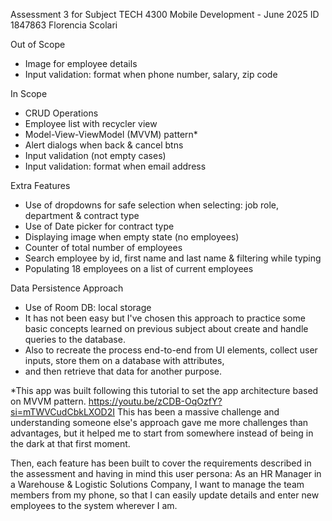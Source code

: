 Assessment 3 for Subject TECH 4300 Mobile Development - June 2025
ID 1847863 Florencia Scolari

Out of Scope
- Image for employee details
- Input validation: format when phone number, salary, zip code

In Scope
- CRUD  Operations
- Employee list with recycler view
- Model-View-ViewModel (MVVM) pattern*
- Alert dialogs when back & cancel btns
- Input validation (not empty cases)
- Input validation: format when email address

Extra Features
- Use of dropdowns for safe selection when selecting: job role, department & contract type
- Use of Date picker for contract type
- Displaying image when empty state (no employees)
- Counter of total number of employees
- Search employee by id, first name and last name & filtering while typing
- Populating 18 employees on a list of current employees


Data Persistence Approach
- Use of Room DB: local storage
- It has not been easy but I've chosen this approach to practice some basic concepts learned on previous subject
about create and handle queries to the database.
- Also to recreate the process end-to-end from UI elements, collect user inputs, store them on a database with attributes,
- and then retrieve that data for another purpose.
  
*This app was built following this tutorial to set the app architecture based on MVVM pattern.
https://youtu.be/zCDB-OqOzfY?si=mTWVCudCbkLXOD2I This has been a massive challenge and understanding someone else's approach gave
me more challenges than advantages, but it helped me to start from somewhere instead of being in the dark at that first moment.

Then, each feature has been built to cover the requirements described in the assessment and having in mind 
this user persona:
As an HR Manager in a Warehouse & Logistic Solutions Company, 
I want to manage the team members from my phone, 
so that I can easily update details and enter new employees to the system wherever I am.

  
  
